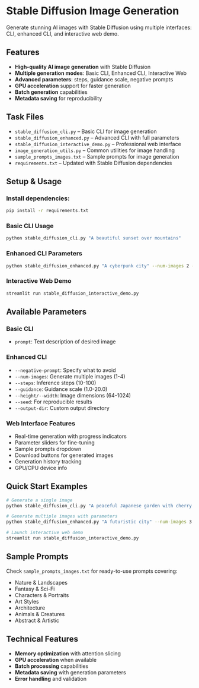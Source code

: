 #  Stable Diffusion Image Generation 

Generate stunning AI images with Stable Diffusion using multiple interfaces: CLI, enhanced CLI, and interactive web demo.

##  Features

- **High-quality AI image generation** with Stable Diffusion
- **Multiple generation modes**: Basic CLI, Enhanced CLI, Interactive Web
- **Advanced parameters**: steps, guidance scale, negative prompts
- **GPU acceleration** support for faster generation
- **Batch generation** capabilities
- **Metadata saving** for reproducibility

##  Task Files

- `stable_diffusion_cli.py` – Basic CLI for image generation
- `stable_diffusion_enhanced.py` – Advanced CLI with full parameters
- `stable_diffusion_interactive_demo.py` – Professional web interface
- `image_generation_utils.py` – Common utilities for image handling
- `sample_prompts_images.txt` – Sample prompts for image generation
- `requirements.txt` – Updated with Stable Diffusion dependencies

##  Setup & Usage

### Install dependencies:
```bash
pip install -r requirements.txt
```

### Basic CLI Usage
```bash
python stable_diffusion_cli.py "A beautiful sunset over mountains"
```

### Enhanced CLI Parameters
```bash
python stable_diffusion_enhanced.py "A cyberpunk city" --num-images 2 --steps 30 --guidance 8.0 --seed 42
```

### Interactive Web Demo
```bash
streamlit run stable_diffusion_interactive_demo.py
```

##  Available Parameters

### Basic CLI
- `prompt`: Text description of desired image

### Enhanced CLI
- `--negative-prompt`: Specify what to avoid
- `--num-images`: Generate multiple images (1-4)
- `--steps`: Inference steps (10-100)
- `--guidance`: Guidance scale (1.0-20.0)
- `--height/--width`: Image dimensions (64-1024)
- `--seed`: For reproducible results
- `--output-dir`: Custom output directory

### Web Interface Features
- Real-time generation with progress indicators
- Parameter sliders for fine-tuning
- Sample prompts dropdown
- Download buttons for generated images
- Generation history tracking
- GPU/CPU device info

##  Quick Start Examples

```bash
# Generate a single image
python stable_diffusion_cli.py "A peaceful Japanese garden with cherry blossoms"

# Generate multiple images with parameters
python stable_diffusion_enhanced.py "A futuristic city" --num-images 3 --steps 40 --guidance 9.0 --seed 42

# Launch interactive web demo
streamlit run stable_diffusion_interactive_demo.py
```

##  Sample Prompts
Check `sample_prompts_images.txt` for ready-to-use prompts covering:
- Nature & Landscapes
- Fantasy & Sci-Fi
- Characters & Portraits
- Art Styles
- Architecture
- Animals & Creatures
- Abstract & Artistic

##  Technical Features
- **Memory optimization** with attention slicing
- **GPU acceleration** when available
- **Batch processing** capabilities
- **Metadata saving** with generation parameters
- **Error handling** and validation
